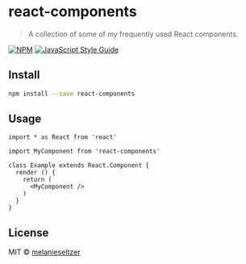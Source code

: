 # react-components

> A collection of some of my frequently used React components.

[![NPM](https://img.shields.io/npm/v/react-components.svg)](https://www.npmjs.com/package/react-components) [![JavaScript Style Guide](https://img.shields.io/badge/code_style-standard-brightgreen.svg)](https://standardjs.com)

## Install

```bash
npm install --save react-components
```

## Usage

```tsx
import * as React from 'react'

import MyComponent from 'react-components'

class Example extends React.Component {
  render () {
    return (
      <MyComponent />
    )
  }
}
```

## License

MIT © [melanieseltzer](https://github.com/melanieseltzer)
